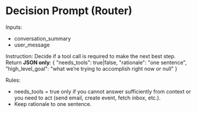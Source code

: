 # Decision Prompt (Router)

Inputs:
- conversation_summary
- user_message

Instruction:
Decide if a tool call is required to make the next best step.
Return **JSON only**:
{
  "needs_tools": true|false,
  "rationale": "one sentence",
  "high_level_goal": "what we’re trying to accomplish right now or null"
}

Rules:
- needs_tools = true only if you cannot answer sufficiently from context or you need to act (send email, create event, fetch inbox, etc.).
- Keep rationale to one sentence.
